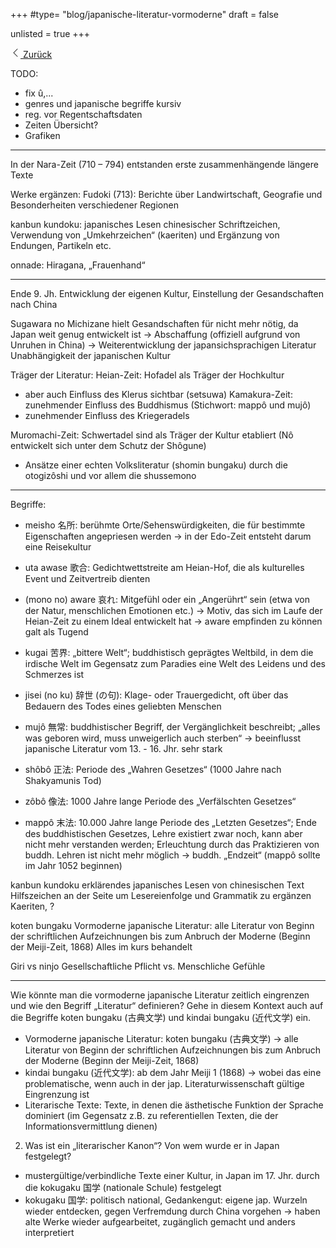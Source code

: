 +++
#type= "blog/japanische-literatur-vormoderne"
draft = false

unlisted = true
+++

<!--<div class=""><div class="col-lg-10 mx-auto">-->
<div class="mb-5">
    <a href="../" class="btn btn-primary btn-sm mt-4">
        <svg xmlns="http://www.w3.org/2000/svg" width="16" height="16" fill="currentColor" class="bi bi-chevron-left" viewBox="0 0 16 16">
            <path fill-rule="evenodd" d="M11.354 1.646a.5.5 0 0 1 0 .708L5.707 8l5.647 5.646a.5.5 0 0 1-.708.708l-6-6a.5.5 0 0 1 0-.708l6-6a.5.5 0 0 1 .708 0z"/>
        </svg> Zurück
    </a>
</div>

TODO:

- fix û,...
- genres und japanische begriffe kursiv
- reg. vor Regentschaftsdaten
- Zeiten Übersicht?
- Grafiken

---

In der Nara-Zeit (710 – 794) entstanden erste zusammenhängende längere Texte

Werke ergänzen:
Fudoki (713): Berichte über Landwirtschaft, Geografie und Besonderheiten verschiedener Regionen

kanbun kundoku: japanisches Lesen chinesischer Schriftzeichen, Verwendung von „Umkehrzeichen“ (kaeriten) und Ergänzung von Endungen, Partikeln etc.

onnade: Hiragana, „Frauenhand“

---

Ende 9. Jh. Entwicklung der eigenen Kultur,
Einstellung der Gesandschaften nach China

Sugawara no Michizane hielt Gesandschaften für nicht mehr nötig, da Japan weit genug entwickelt ist -> Abschaffung (offiziell aufgrund von Unruhen in China)
-> Weiterentwicklung der japansichsprachigen Literatur
Unabhängigkeit der japanischen Kultur

Träger der Literatur:
Heian-Zeit: Hofadel als Träger der Hochkultur

- aber auch Einfluss des Klerus sichtbar (setsuwa)
Kamakura-Zeit: zunehmender Einfluss des Buddhismus (Stichwort: mappô und mujô)
- zunehmender Einfluss des Kriegeradels

Muromachi-Zeit: Schwertadel sind als Träger der Kultur etabliert (Nô entwickelt sich unter dem Schutz der Shôgune)
- Ansätze einer echten Volksliteratur (shomin bungaku) durch die otogizôshi  und vor allem die shussemono

---

Begriffe:

- meisho 名所: berühmte Orte/Sehenswürdigkeiten, die für bestimmte Eigenschaften angepriesen werden -> in der Edo-Zeit entsteht darum eine Reisekultur
- uta awase 歌合: Gedichtwettstreite am Heian-Hof, die als kulturelles Event und Zeitvertreib dienten
- (mono no) aware 哀れ: Mitgefühl oder ein „Angerührt“ sein (etwa von der Natur, menschlichen Emotionen etc.) -> Motiv, das sich im Laufe der Heian-Zeit zu einem Ideal entwickelt hat -> aware empfinden zu können galt als Tugend
- kugai 苦界: „bittere Welt“; buddhistisch geprägtes Weltbild, in dem die irdische Welt im Gegensatz zum Paradies eine Welt des Leidens und des Schmerzes ist
- jisei (no ku) 辞世 (の句): Klage- oder Trauergedicht, oft über das Bedauern des Todes eines geliebten Menschen

- mujô 無常: buddhistischer Begriff, der Vergänglichkeit beschreibt; „alles was geboren wird, muss unweigerlich auch sterben“ -> beeinflusst japanische Literatur vom 13. - 16. Jhr. sehr stark
- shôbô 正法: Periode des „Wahren Gesetzes“ (1000 Jahre nach Shakyamunis Tod)
- zôbô 像法: 1000 Jahre lange Periode des „Verfälschten Gesetzes“
- mappô 末法: 10.000 Jahre lange Periode des „Letzten Gesetzes“; Ende des buddhistischen Gesetzes, Lehre existiert zwar noch, kann aber nicht mehr verstanden werden; Erleuchtung durch das Praktizieren von buddh. Lehren ist nicht mehr möglich -> buddh. „Endzeit“ (mappô sollte im Jahr 1052 beginnen)

kanbun kundoku
  erklärendes japanisches Lesen von chinesischen Text
  Hilfszeichen an der Seite um Lesereienfolge und Grammatik zu ergänzen
  Kaeriten, ?

koten bungaku
  Vormoderne japanische Literatur: alle Literatur von Beginn der schriftlichen Aufzeichnungen bis zum Anbruch der Moderne (Beginn der Meiji-Zeit, 1868)
  Alles im kurs behandelt
  
Giri vs ninjo
Gesellschaftliche Pflicht vs. Menschliche Gefühle

---

Wie könnte man die vormoderne japanische Literatur zeitlich eingrenzen und wie den Begriff
„Literatur“ definieren? Gehe in diesem Kontext auch auf die Begriffe koten bungaku (古典文学) und
kindai bungaku (近代文学) ein.

- Vormoderne japanische Literatur: koten bungaku (古典文学) -> alle Literatur von Beginn der
schriftlichen Aufzeichnungen bis zum Anbruch der Moderne (Beginn der Meiji-Zeit, 1868)
- kindai bungaku (近代文学): ab dem Jahr Meiji 1 (1868) -> wobei das eine problematische, wenn
auch in der jap. Literaturwissenschaft gültige Eingrenzung ist
- Literarische Texte: Texte, in denen die ästhetische Funktion der Sprache dominiert (im Gegensatz
z.B. zu referentiellen Texten, die der Informationsvermittlung dienen)

2. Was ist ein „literarischer Kanon“? Von wem wurde er in Japan festgelegt?

- mustergültige/verbindliche Texte einer Kultur, in Japan im 17. Jhr. durch die kokugaku 国学
(nationale Schule) festgelegt
- kokugaku 国学: politisch national, Gedankengut: eigene jap. Wurzeln wieder entdecken, gegen
Verfremdung durch China vorgehen
-> haben alte Werke wieder aufgearbeitet, zugänglich gemacht und anders interpretiert

